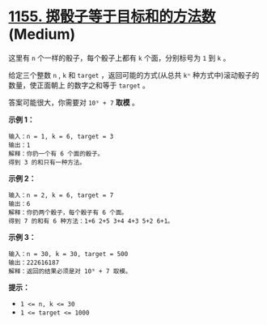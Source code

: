 # [1155. 掷骰子等于目标和的方法数][link] (Medium)

[link]: https://leetcode.cn/problems/number-of-dice-rolls-with-target-sum/

这里有 `n` 个一样的骰子，每个骰子上都有 `k` 个面，分别标号为 `1` 到 `k` 。

给定三个整数 `n` ,  `k` 和 `target` ，返回可能的方式(从总共 `kⁿ` 种方式中)滚动骰子的数量，使正面朝上
的数字之和等于 `target` 。

答案可能很大，你需要对 `10⁹ + 7` **取模** 。

**示例 1：**

```
输入：n = 1, k = 6, target = 3
输出：1
解释：你扔一个有 6 个面的骰子。
得到 3 的和只有一种方法。
```

**示例 2：**

```
输入：n = 2, k = 6, target = 7
输出：6
解释：你扔两个骰子，每个骰子有 6 个面。
得到 7 的和有 6 种方法：1+6 2+5 3+4 4+3 5+2 6+1。
```

**示例 3：**

```
输入：n = 30, k = 30, target = 500
输出：222616187
解释：返回的结果必须是对 10⁹ + 7 取模。
```

**提示：**

- `1 <= n, k <= 30`
- `1 <= target <= 1000`
